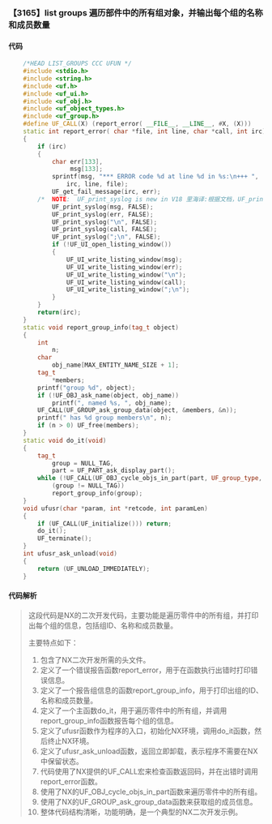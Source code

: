 ### 【3165】list groups 遍历部件中的所有组对象，并输出每个组的名称和成员数量

#### 代码

```cpp
    /*HEAD LIST_GROUPS CCC UFUN */  
    #include <stdio.h>  
    #include <string.h>  
    #include <uf.h>  
    #include <uf_ui.h>  
    #include <uf_obj.h>  
    #include <uf_object_types.h>  
    #include <uf_group.h>  
    #define UF_CALL(X) (report_error( __FILE__, __LINE__, #X, (X)))  
    static int report_error( char *file, int line, char *call, int irc)  
    {  
        if (irc)  
        {  
            char err[133],  
                 msg[133];  
            sprintf(msg, "*** ERROR code %d at line %d in %s:\n+++ ",  
                irc, line, file);  
            UF_get_fail_message(irc, err);  
        /*  NOTE:  UF_print_syslog is new in V18 里海译:根据文档，UF_print_syslog是V18版本中的新功能。 */  
            UF_print_syslog(msg, FALSE);  
            UF_print_syslog(err, FALSE);  
            UF_print_syslog("\n", FALSE);  
            UF_print_syslog(call, FALSE);  
            UF_print_syslog(";\n", FALSE);  
            if (!UF_UI_open_listing_window())  
            {  
                UF_UI_write_listing_window(msg);  
                UF_UI_write_listing_window(err);  
                UF_UI_write_listing_window("\n");  
                UF_UI_write_listing_window(call);  
                UF_UI_write_listing_window(";\n");  
            }  
        }  
        return(irc);  
    }  
    static void report_group_info(tag_t object)  
    {  
        int  
            n;  
        char  
            obj_name[MAX_ENTITY_NAME_SIZE + 1];  
        tag_t  
            *members;  
        printf("group %d", object);  
        if (!UF_OBJ_ask_name(object, obj_name))  
            printf(", named %s, ", obj_name);  
        UF_CALL(UF_GROUP_ask_group_data(object, &members, &n));  
        printf(" has %d group members\n", n);  
        if (n > 0) UF_free(members);  
    }  
    static void do_it(void)  
    {  
        tag_t  
            group = NULL_TAG,  
            part = UF_PART_ask_display_part();  
        while (!UF_CALL(UF_OBJ_cycle_objs_in_part(part, UF_group_type, &group)) &&  
            (group != NULL_TAG))  
            report_group_info(group);  
    }  
    void ufusr(char *param, int *retcode, int paramLen)  
    {  
        if (UF_CALL(UF_initialize())) return;  
        do_it();  
        UF_terminate();  
    }  
    int ufusr_ask_unload(void)  
    {  
        return (UF_UNLOAD_IMMEDIATELY);  
    }

```

#### 代码解析

> 这段代码是NX的二次开发代码，主要功能是遍历零件中的所有组，并打印出每个组的信息，包括组ID、名称和成员数量。
>
> 主要特点如下：
>
> 1. 包含了NX二次开发所需的头文件。
> 2. 定义了一个错误报告函数report_error，用于在函数执行出错时打印错误信息。
> 3. 定义了一个报告组信息的函数report_group_info，用于打印出组的ID、名称和成员数量。
> 4. 定义了一个主函数do_it，用于遍历零件中的所有组，并调用report_group_info函数报告每个组的信息。
> 5. 定义了ufusr函数作为程序的入口，初始化NX环境，调用do_it函数，然后终止NX环境。
> 6. 定义了ufusr_ask_unload函数，返回立即卸载，表示程序不需要在NX中保留状态。
> 7. 代码使用了NX提供的UF_CALL宏来检查函数返回码，并在出错时调用report_error函数。
> 8. 使用了NX的UF_OBJ_cycle_objs_in_part函数来遍历零件中的所有组。
> 9. 使用了NX的UF_GROUP_ask_group_data函数来获取组的成员信息。
> 10. 整体代码结构清晰，功能明确，是一个典型的NX二次开发示例。
>
